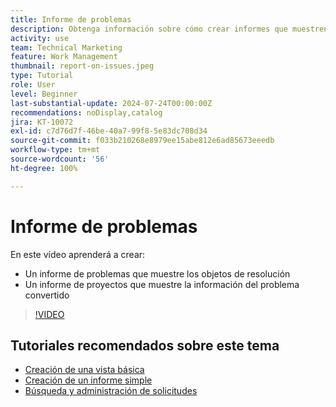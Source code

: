 ```yaml
---
title: Informe de problemas
description: Obtenga información sobre cómo crear informes que muestren problemas pendientes e información de conversión.
activity: use
team: Technical Marketing
feature: Work Management
thumbnail: report-on-issues.jpeg
type: Tutorial
role: User
level: Beginner
last-substantial-update: 2024-07-24T00:00:00Z
recommendations: noDisplay,catalog
jira: KT-10072
exl-id: c7d76d7f-46be-40a7-99f8-5e83dc708d34
source-git-commit: f033b210268e8979ee15abe812e6ad85673eeedb
workflow-type: tm+mt
source-wordcount: '56'
ht-degree: 100%

---
```


# Informe de problemas

En este vídeo aprenderá a crear:

* Un informe de problemas que muestre los objetos de resolución
* Un informe de proyectos que muestre la información del problema convertido


>[!VIDEO](https://video.tv.adobe.com/v/3432002/?quality=12&learn=on)


## Tutoriales recomendados sobre este tema

* [Creación de una vista básica](/help/reporting/basic-reporting/create-a-basic-view.md)
* [Creación de un informe simple](/help/reporting/basic-reporting/create-a-simple-report.md)
* [Búsqueda y administración de solicitudes](/help/manage-work/issues-requests/find-requests.md)

